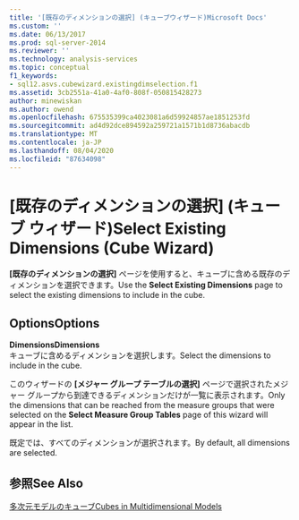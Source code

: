 ```yaml
---
title: '[既存のディメンションの選択] (キューブウィザード)Microsoft Docs'
ms.custom: ''
ms.date: 06/13/2017
ms.prod: sql-server-2014
ms.reviewer: ''
ms.technology: analysis-services
ms.topic: conceptual
f1_keywords:
- sql12.asvs.cubewizard.existingdimselection.f1
ms.assetid: 3cb2551a-41a0-4af0-808f-050815428273
author: minewiskan
ms.author: owend
ms.openlocfilehash: 675535399ca4023081a6d59924857ae1851253fd
ms.sourcegitcommit: ad4d92dce894592a259721a1571b1d8736abacdb
ms.translationtype: MT
ms.contentlocale: ja-JP
ms.lasthandoff: 08/04/2020
ms.locfileid: "87634098"
---
```

# <a name="select-existing-dimensions-cube-wizard"></a><span data-ttu-id="6a1c5-102">[既存のディメンションの選択] (キューブ ウィザード)</span><span class="sxs-lookup"><span data-stu-id="6a1c5-102">Select Existing Dimensions (Cube Wizard)</span></span>
  <span data-ttu-id="6a1c5-103">**[既存のディメンションの選択]** ページを使用すると、キューブに含める既存のディメンションを選択できます。</span><span class="sxs-lookup"><span data-stu-id="6a1c5-103">Use the **Select Existing Dimensions** page to select the existing dimensions to include in the cube.</span></span>  
  
## <a name="options"></a><span data-ttu-id="6a1c5-104">Options</span><span class="sxs-lookup"><span data-stu-id="6a1c5-104">Options</span></span>  
 <span data-ttu-id="6a1c5-105">**Dimensions**</span><span class="sxs-lookup"><span data-stu-id="6a1c5-105">**Dimensions**</span></span>  
 <span data-ttu-id="6a1c5-106">キューブに含めるディメンションを選択します。</span><span class="sxs-lookup"><span data-stu-id="6a1c5-106">Select the dimensions to include in the cube.</span></span>  
  
 <span data-ttu-id="6a1c5-107">このウィザードの **[メジャー グループ テーブルの選択]** ページで選択されたメジャー グループから到達できるディメンションだけが一覧に表示されます。</span><span class="sxs-lookup"><span data-stu-id="6a1c5-107">Only the dimensions that can be reached from the measure groups that were selected on the **Select Measure Group Tables** page of this wizard will appear in the list.</span></span>  
  
 <span data-ttu-id="6a1c5-108">既定では、すべてのディメンションが選択されます。</span><span class="sxs-lookup"><span data-stu-id="6a1c5-108">By default, all dimensions are selected.</span></span>  
  
## <a name="see-also"></a><span data-ttu-id="6a1c5-109">参照</span><span class="sxs-lookup"><span data-stu-id="6a1c5-109">See Also</span></span>  
 [<span data-ttu-id="6a1c5-110">多次元モデルのキューブ</span><span class="sxs-lookup"><span data-stu-id="6a1c5-110">Cubes in Multidimensional Models</span></span>](multidimensional-models/cubes-in-multidimensional-models.md)  
  
  
